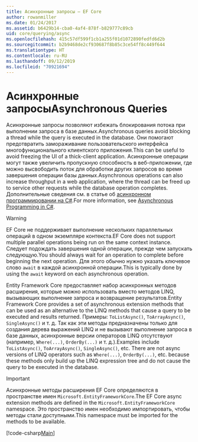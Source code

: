 ```yaml
---
title: Асинхронные запросы — EF Core
author: rowanmiller
ms.date: 01/24/2017
ms.assetid: b6429b14-cba0-4af4-878f-b829777c89cb
uid: core/querying/async
ms.openlocfilehash: 415c57df599f1cb1a255f01d1072890fedfd6d2b
ms.sourcegitcommit: b2b9468de2cf930687f8b85c3ce54ff8c449f644
ms.translationtype: HT
ms.contentlocale: ru-RU
ms.lasthandoff: 09/12/2019
ms.locfileid: "70921694"
---
```

# <a name="asynchronous-queries"></a><span data-ttu-id="94e41-102">Асинхронные запросы</span><span class="sxs-lookup"><span data-stu-id="94e41-102">Asynchronous Queries</span></span>

<span data-ttu-id="94e41-103">Асинхронные запросы позволяют избежать блокирования потока при выполнении запроса в базе данных.</span><span class="sxs-lookup"><span data-stu-id="94e41-103">Asynchronous queries avoid blocking a thread while the query is executed in the database.</span></span> <span data-ttu-id="94e41-104">Они помогают предотвратить замораживание пользовательского интерфейса многофункционального клиентского приложения.</span><span class="sxs-lookup"><span data-stu-id="94e41-104">This can be useful to avoid freezing the UI of a thick-client application.</span></span> <span data-ttu-id="94e41-105">Асинхронные операции могут также увеличить пропускную способность в веб-приложении, где можно высвободить поток для обработки других запросов во время завершения операции базы данных.</span><span class="sxs-lookup"><span data-stu-id="94e41-105">Asynchronous operations can also increase throughput in a web application, where the thread can be freed up to service other requests while the database operation completes.</span></span> <span data-ttu-id="94e41-106">Дополнительные сведения см. в статье об [асинхронном программировании на C#](https://docs.microsoft.com/dotnet/csharp/async).</span><span class="sxs-lookup"><span data-stu-id="94e41-106">For more information, see [Asynchronous Programming in C#](https://docs.microsoft.com/dotnet/csharp/async).</span></span>

> [!WARNING]  
> <span data-ttu-id="94e41-107">EF Core не поддерживает выполнение нескольких параллельных операций в одном экземпляре контекста.</span><span class="sxs-lookup"><span data-stu-id="94e41-107">EF Core does not support multiple parallel operations being run on the same context instance.</span></span> <span data-ttu-id="94e41-108">Следует подождать завершения одной операции, прежде чем запускать следующую.</span><span class="sxs-lookup"><span data-stu-id="94e41-108">You should always wait for an operation to complete before beginning the next operation.</span></span> <span data-ttu-id="94e41-109">Для этого обычно нужно указать ключевое слово `await` в каждой асинхронной операции.</span><span class="sxs-lookup"><span data-stu-id="94e41-109">This is typically done by using the `await` keyword on each asynchronous operation.</span></span>

<span data-ttu-id="94e41-110">Entity Framework Core предоставляет набор асинхронных методов расширения, которые можно использовать вместо методов LINQ, вызывающих выполнение запроса и возвращение результатов.</span><span class="sxs-lookup"><span data-stu-id="94e41-110">Entity Framework Core provides a set of asynchronous extension methods that can be used as an alternative to the LINQ methods that cause a query to be executed and results returned.</span></span> <span data-ttu-id="94e41-111">Примеры: `ToListAsync()`, `ToArrayAsync()`, `SingleAsync()` и т. д. Так как эти методы предназначены только для создания дерева выражений LINQ и не вызывают выполнение запроса в базе данных, асинхронные версии операторов LINQ отсутствуют (например, `Where(...)`, `OrderBy(...)` и т. д.).</span><span class="sxs-lookup"><span data-stu-id="94e41-111">Examples include `ToListAsync()`, `ToArrayAsync()`, `SingleAsync()`, etc. There are not async versions of LINQ operators such as `Where(...)`, `OrderBy(...)`, etc. because these methods only build up the LINQ expression tree and do not cause the query to be executed in the database.</span></span>

> [!IMPORTANT]  
> <span data-ttu-id="94e41-112">Асинхронные методы расширения EF Core определяются в пространстве имен `Microsoft.EntityFrameworkCore`.</span><span class="sxs-lookup"><span data-stu-id="94e41-112">The EF Core async extension methods are defined in the `Microsoft.EntityFrameworkCore` namespace.</span></span> <span data-ttu-id="94e41-113">Это пространство имен необходимо импортировать, чтобы методы стали доступными.</span><span class="sxs-lookup"><span data-stu-id="94e41-113">This namespace must be imported for the methods to be available.</span></span>

[!code-csharp[Main](../../../samples/core/Querying/Async/Sample.cs#Sample)]
